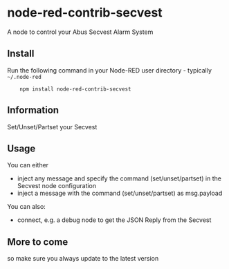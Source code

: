node-red-contrib-secvest
=====================

A node to control your Abus Secvest Alarm System

## Install

Run the following command in your Node-RED user directory - typically `~/.node-red`

        npm install node-red-contrib-secvest

## Information

Set/Unset/Partset your Secvest

## Usage

You can either

- inject any message and specify the command (set/unset/partset) in the Secvest node configuration
- inject a message with the command (set/unset/partset) as msg.payload

You can also:

- connect, e.g. a debug node to get the JSON Reply from the Secvest

## More to come

so make sure you always update to the latest version
